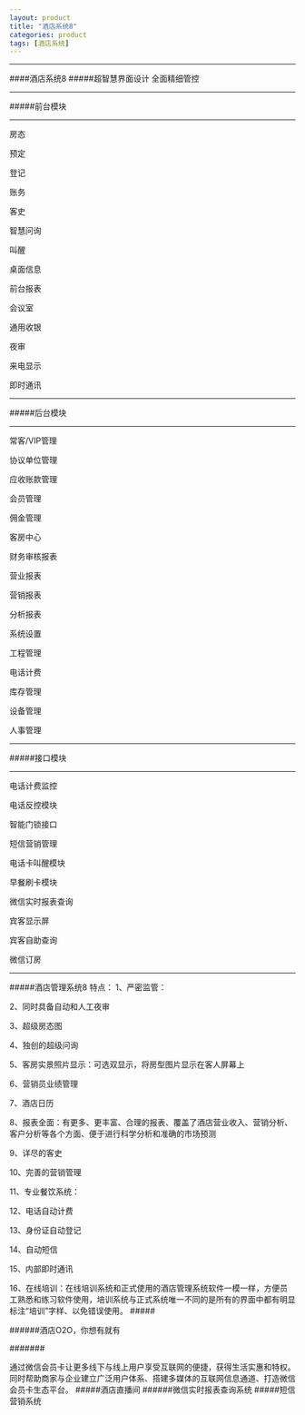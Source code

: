 ```yaml
---
layout: product
title: "酒店系统8"
categories: product
tags: [酒店系统]
---
```

<hr/>
####酒店系统8
#####超智慧界面设计    全面精细管控
<hr/>  
#####前台模块
<hr/>
房态<p>
预定<p>
登记<p>
账务<p>
客史<p>
智慧问询<p>
叫醒<p>
桌面信息<p>
前台报表<p>
会议室<p>
通用收银<p>
夜审<p>
来电显示<p>
即时通讯<p>
<hr/>
#####后台模块
<hr/>
常客/VIP管理<p>
协议单位管理<p>
应收账款管理<p>
会员管理<p>
佣金管理<p>
客房中心<p>
财务审核报表<p>
营业报表<p>
营销报表<p>
分析报表<p>
系统设置<p>
工程管理<p>
电话计费<p>
库存管理<p>
设备管理<p>
人事管理<p>
<hr/>
#####接口模块
<hr/>
电话计费监控<p>
电话反控模块<p>
智能门锁接口<p>
短信营销管理<p>
电话卡叫醒模块<p>
早餐刷卡模块<p>
微信实时报表查询<p>
宾客显示屏<p>
宾客自助查询<p>
微信订房<p>
<hr/>
#####酒店管理系统8 特点：
1、严密监管：<p>
2、同时具备自动和人工夜审<p>
3、超级房态图<p>
4、独创的超级问询<p>
5、客房实景照片显示：可选双显示，将房型图片显示在客人屏幕上<p>
6、营销员业绩管理<p>
7、酒店日历<p>
8、报表全面：有更多、更丰富、合理的报表、覆盖了酒店营业收入、营销分析、客户分析等各个方面、便于进行科学分析和准确的市场预测<p>
9、详尽的客史<p>
10、完善的营销管理<p>
11、专业餐饮系统：<p>
12、电话自动计费<p>
13、身份证自动登记<p>
14、自动短信<p>
15、内部即时通讯<p>
16、在线培训：在线培训系统和正式使用的酒店管理系统软件一模一样，方便员工熟悉和练习软件使用，培训系统与正式系统唯一不同的是所有的界面中都有明显标注“培训”字样、以免错误使用。
#####<p>
######酒店O2O，你想有就有<p>
#######<p>
通过微信会员卡让更多线下与线上用户享受互联网的便捷，获得生活实惠和特权。同时帮助商家与企业建立广泛用户体系、搭建多媒体的互联网信息通道、打造微信会员卡生态平台。
#####酒店直播间
######微信实时报表查询系统
#####短信营销系统
